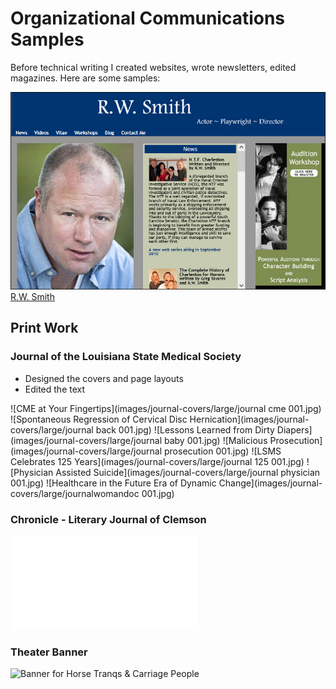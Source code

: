 # Organizational Communications Samples

Before technical writing I created websites, wrote newsletters, edited magazines. Here are some samples:

[![Actor's Website](images/rwsmith_home.jpg)R.W. Smith](http://jenniferpetroffsmith.me/rwsmith3/index.html)

## Print Work

### Journal of the Louisiana State Medical Society

- Designed the covers and page layouts
- Edited the text

![CME at Your Fingertips](images/journal-covers/large/journal cme 001.jpg)
![Spontaneous Regression of Cervical Disc Hernication](images/journal-covers/large/journal back 001.jpg)
![Lessons Learned from Dirty Diapers](images/journal-covers/large/journal baby 001.jpg)
![Malicious Prosecution](images/journal-covers/large/journal prosecution 001.jpg)
![LSMS Celebrates 125 Years](images/journal-covers/large/journal 125 001.jpg)
![Physician Assisted Suicide](images/journal-covers/large/journal physician 001.jpg)
![Healthcare in the Future Era of Dynamic Change](images/journal-covers/large/journalwomandoc 001.jpg)

### Chronicle - Literary Journal of Clemson

![Cover of Chronicle - Literary Journal of Clemson ](images/print.html)

### Theater Banner

![Banner for Horse Tranqs & Carriage People](images/banner-copy.jpg)

